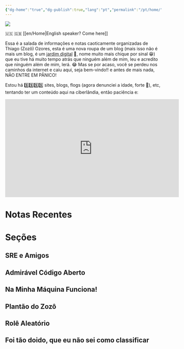 ```yaml
---
{"dg-home":"true","dg-publish":true,"lang":"pt","permalink":"/pt/home/","tags":["gardenEntry"],"dgPassFrontmatter":true}
---
```


![](/img/user/assets/taokaos.png)

🇺🇸 🇬🇧 [[en/Home\|English speaker? Come here]]

Essa é a salada de informações e notas caoticamente organizadas de Thiago (Zozô) Ozores, esta é uma nova roupa de um blog (mais isso não é mais um blog, é um [jardim digital](https://joelhooks.com/digital-garden) 🏡, nome muito mais chique por sinal 😁) que eu tive há muito tempo atrás que ninguém além de mim, leu e acredito que ninguém além de mim, lerá. 😂
Mas se por acaso, você se perdeu nos caminhos da internet e caiu aqui, seja bem-vindo!! e antes de mais nada, NÃO ENTRE EM PÂNICO!

Estou há 9️⃣9️⃣9️⃣9️⃣ sites, blogs, flogs (agora denunciei a idade, forte 👴), etc, tentando ter um conteúdo aqui na ciberlândia, então paciência e:

<iframe width="560" height="315" src="https://www.youtube.com/embed/jvVPDX3R9ns?si=TEfBS7SFyU8Z6Ztb" title="YouTube video player" frameborder="0" allow="accelerometer; autoplay; clipboard-write; encrypted-media; gyroscope; picture-in-picture; web-share" allowfullscreen></iframe>

# Notas Recentes

# Seções

## SRE e Amigos
## Admirável Código Aberto
## Na Minha Máquina Funciona!
## Plantão do Zozô
## Rolê Aleatório
## Foi tão doido, que eu não sei como classificar
